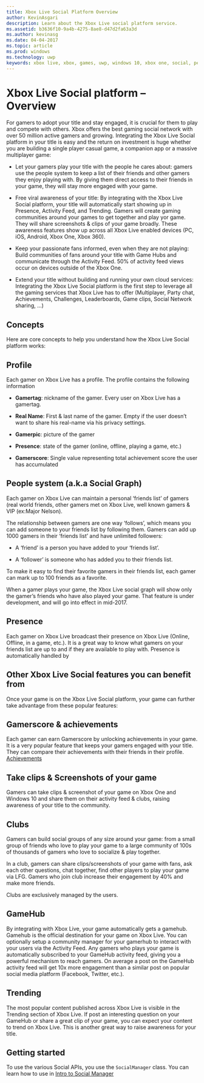 ```yaml
---
title: Xbox Live Social Platform Overview
author: KevinAsgari
description: Learn about the Xbox Live social platform service.
ms.assetid: b3636f10-9a4b-4275-8ae8-d47d2fa63a3d
ms.author: kevinasg
ms.date: 04-04-2017
ms.topic: article
ms.prod: windows
ms.technology: uwp
keywords: xbox live, xbox, games, uwp, windows 10, xbox one, social, people, profile
---
```


# Xbox Live Social platform – Overview

For gamers to adopt your title and stay engaged, it is crucial for them
to play and compete with others. Xbox offers the best gaming social
network with over 50 million active gamers and growing. Integrating the
Xbox Live Social platform in your title is easy and the return on
investment is huge whether you are building a single player casual game,
a companion app or a massive multiplayer game:

-   Let your gamers play your title with the people he cares about:
    gamers use the people system to keep a list of their friends and
    other gamers they enjoy playing with. By giving them direct access
    to their friends in your game, they will stay more engaged with
    your game.

-   Free viral awareness of your title: By integrating with the Xbox
    Live Social platform, your title will automatically start showing up
    in Presence, Activity Feed, and Trending. Gamers will create gaming
    communities around your games to get together and play yor game.
    They will share screenshots & clips of your game broadly. These
    awareness features show up across all Xbox Live enabled devices (PC,
    iOS, Android, Xbox One, Xbox 360).

-   Keep your passionate fans informed, even when they are not playing:
    Build communities of fans around your title with Game Hubs and
    communicate through the Activity Feed. 50% of activity feed views
    occur on devices outside of the Xbox One.

-   Extend your title without building and running your own cloud
    services: Integrating the Xbox Live Social platform is the first
    step to leverage all the gaming services that Xbox Live has to offer
    (Multiplayer, Party chat, Achievements, Challenges, Leaderboards,
    Game clips, Social Network sharing, …)

Concepts
--------

Here are core concepts to help you understand how the Xbox Live Social
platform works:

## Profile

Each gamer on Xbox Live has a profile. The profile contains the
following information

-   **Gamertag**: nickname of the gamer. Every user on Xbox Live has
    a gamertag.

-   **Real Name**: First & last name of the gamer. Empty if the user
    doesn’t want to share his real-name via his privacy settings.

-   **Gamerpic**: picture of the gamer

-   **Presence**: state of the gamer (online, offline, playing a
    game, etc.)

-   **Gamerscore**: Single value representing total achievement score
    the user has accumulated

## People system (a.k.a Social Graph)

Each gamer on Xbox Live can maintain a personal ‘friends list’ of gamers
(real world friends, other gamers met on Xbox Live, well known gamers &
VIP (ex:Major Nelson).

The relationship between gamers are one way ‘follows’, which means you
can add someone to your friends list by following them. Gamers can add
up 1000 gamers in their ‘friends list’ and have unlimited followers:

-   A ‘friend’ is a person you have added to your ‘friends list’.

-   A ‘follower’ is someone who has added you to their friends list.

To make it easy to find their favorite gamers in their friends list,
each gamer can mark up to 100 friends as a favorite.

When a gamer plays your game, the Xbox Live social graph will show only
the gamer’s friends who have also played your game. That feature is
under development, and will go into effect in mid-2017.

## Presence

Each gamer on Xbox Live broadcast their presence on Xbox Live (Online,
Offline, in a game, etc.). It is a great way to know what gamers on your
friends list are up to and if they are available to play with. Presence
is automatically handled by

Other Xbox Live Social features you can benefit from
----------------------------------------------------

Once your game is on the Xbox Live Social platform, your game can
further take advantage from these popular features:

## Gamerscore & achievements

Each gamer can earn Gamerscore by unlocking achievements in your game.
It is a very popular feature that keeps your gamers engaged with your
title. They can compare their achievements with their friends in their
profile. [Achievements](../achievements-2017/achievements.md)

## Take clips & Screenshots of your game

Gamers can take clips & screenshot of your game on Xbox One and Windows
10 and share them on their activity feed & clubs, raising awareness of
your title to the community.

## Clubs

Gamers can build social groups of any size around your game: from a
small group of friends who love to play your game to a large community
of 100s of thousands of gamers who love to socialize & play together.

In a club, gamers can share clips/screenshots of your game with fans,
ask each other questions, chat together, find other players to play your
game via LFG. Gamers who join club increase their engagement by 40% and
make more friends.

Clubs are exclusively managed by the users.

## GameHub

By integrating with Xbox Live, your game automatically gets a gamehub.
Gamehub is the official destination for your game on Xbox Live. You can
optionally setup a community manager for your gamerhub to interact with
your users via the Activity Feed. Any gamers who plays your game is
automatically subscribed to your GameHub activity feed, giving you a
powerful mechanism to reach gamers. On average a post on the GameHub
activity feed will get 10x more engagement than a similar post on
popular social media platform (Facebook, Twitter, etc.).

## Trending

The most popular content published across Xbox Live is visible in the
Trending section of Xbox Live. If post an interesting question on your
GameHub or share a great clip of your game, you can expect your content
to trend on Xbox Live. This is another great way to raise awareness for
your title.

## Getting started

To use the various Social APIs, you use the `SocialManager` class.  You can learn how to use in [Intro to Social Manager](intro-to-social-manager.md)
